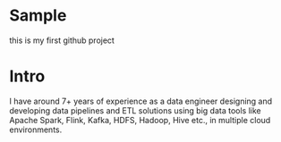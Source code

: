 # Sample
this is my first github project


# Intro

I have around 7+ years of experience as a data engineer designing and developing data pipelines and ETL solutions using big data tools like Apache Spark, Flink, Kafka, HDFS, Hadoop, Hive etc., in multiple cloud environments.

